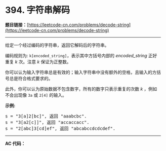 # 394. 字符串解码

**题目链接：**[https://leetcode-cn.com/problems/decode-string](https://leetcode-cn.com/problems/decode-string)

---

<div class="content__1Y2H">
 <div class="notranslate">
  <p>给定一个经过编码的字符串，返回它解码后的字符串。</p> 
  <p>编码规则为: <code>k[encoded_string]</code>，表示其中方括号内部的 <em>encoded_string</em> 正好重复 <em>k</em> 次。注意 <em>k</em> 保证为正整数。</p> 
  <p>你可以认为输入字符串总是有效的；输入字符串中没有额外的空格，且输入的方括号总是符合格式要求的。</p> 
  <p>此外，你可以认为原始数据不包含数字，所有的数字只表示重复的次数 <em>k</em> ，例如不会出现像&nbsp;<code>3a</code>&nbsp;或&nbsp;<code>2[4]</code>&nbsp;的输入。</p> 
  <p><strong>示例:</strong></p> 
  <pre class="language-text">s = "3[a]2[bc]", 返回 "aaabcbc".
s = "3[a2[c]]", 返回 "accaccacc".
s = "2[abc]3[cd]ef", 返回 "abcabccdcdcdef".
</pre> 
 </div>
</div>

---

**AC 代码：**

```java

```